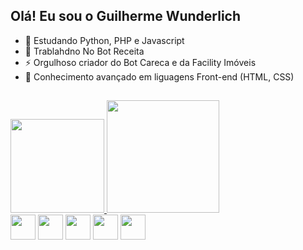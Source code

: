 ## Olá! Eu sou o Guilherme Wunderlich 
- 🌱 Estudando Python, PHP e Javascript
- 🔭 Trablahdno No Bot Receita 
- ⚡ Orgulhoso criador do Bot Careca e da Facility Imóveis
- 💼 Conhecimento avançado em liguagens Front-end (HTML, CSS)

##

<div>
  <a href="https://github.com/wunderlich-15">
  <img height="150em" src="https://github-readme-stats.vercel.app/api?username=wunderlich-15&count_private=true&theme=tokyonight"/>
  <img height="180em" src="https://github-readme-stats.vercel.app/api/top-langs/?username=wunderlich-15&layout=compact&theme=tokyonight"/>
  </a>
</div>

<div>
  <img align="center" height="40" width="40" src="https://cdn.jsdelivr.net/gh/devicons/devicon/icons/php/php-original.svg" />
  <img align="center" height="40" width="40" src="https://cdn.jsdelivr.net/gh/devicons/devicon/icons/python/python-original.svg" />
  <img align="center" height="40" width="40" src="https://cdn.jsdelivr.net/gh/devicons/devicon/icons/html5/html5-original.svg" />
  <img align="center" height="40" width="40" src="https://cdn.jsdelivr.net/gh/devicons/devicon/icons/css3/css3-original.svg" />
  <img align="center" height="40" width="40" src="https://cdn.jsdelivr.net/gh/devicons/devicon/icons/javascript/javascript-original.svg" />
</div>
